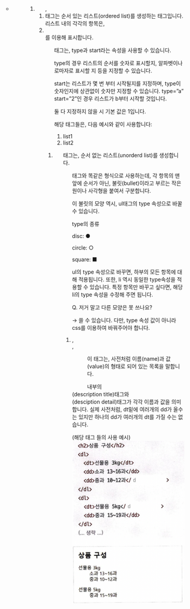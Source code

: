 **<ol>    <ul>    <li>    <dl>    <dt>    <dd>**

1. <ol>, <li>
    
    <ol></ol> 태그는 순서 있는 리스트(ordered list)를 생성하는 태그입니다. 리스트 내의 각각의 항목은, <li></li>를 이용해 표시합니다. 
    
    <ol>태그는, type과 start라는 속성을 사용할 수 있습니다. 
    
    type의 경우 리스트의 순서를 숫자로 표시할지, 알파벳이나 로마자로 표시할 지 등을 지정할 수 있습니다. 
    
    start는 리스트가 몇 번 부터 시작될지를 지정하며, type이 숫자인지에 상관없이 숫자만 지정할 수 있습니다. type=”a” start=”2”인 경우 리스트가 b부터 시작할 것입니다. 
    
    둘 다 지정하지 않을 시 기본 값은 1입니다.
    
    해당 태그들은, 다음 예시와 같이 사용합니다:
    
    <ol type=”a” start=”1”>
    
    <li>list1</list>
    
    <li>list2</list>
    
    </ol>
    
2. <ul>
    
    <ul></ul>태그는, 순서 없는 리스트(unorderd list)를 생성합니다.
    
    <ol>태그와 똑같은 형식으로 사용하는데, 각 항목의 맨 앞에 순서가 아닌, 불릿(bullet)이라고 부르는 작은 원이나 사각형을 붙여서 구분합니다.
    
    이 불릿의 모양 역시, ul태그의 type 속성으로 바꿀 수 있습니다. 
    
    type의 종류
    
    disc: ●
    
    circle: ○
    
    square: ■
    
    ul의 type 속성으로 바꾸면, 하부의 모든 항목에 대해 적용됩니다. 또한, li 역시 동일한 type속성을 적용할 수 있습니다. 특정 항목만 바꾸고 싶다면, 해당 li의 type 속성을 수정해 주면 됩니다.
    
    Q. 저거 말고 다른 모양은 못 쓰나요?
    
    → 쓸 수 있습니다. 다만, type 속성 값이 아니라 css를 이용하여 바꿔주어야 합니다. 
    
3. <dl>, <dt>, <dd>
    
    이 태그는, 사전처럼 이름(name)과 값(value)의 형태로 되어 있는 목록을 말합니다.
    
    <dl></dl> 내부의 <dt></dt>(description title)태그와 <dd></dd>(desciption detail)태그가 각각 이름과 값을 의미합니다. 실제 사전처럼, dt밑에 여러개의 dd가 올수는 있지만 하나의 dd가 여러개의 dt를 가질 수는 없습니다. 
    
    (해당 태그 들의 사용 예시)
	![img12](./img/12.png)